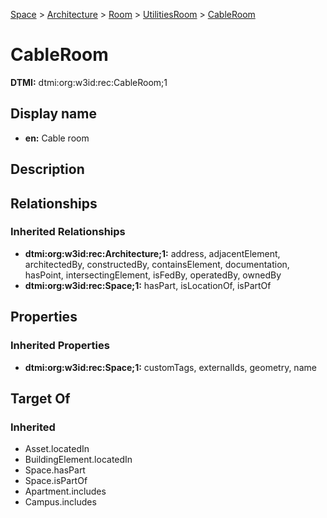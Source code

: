 [Space](../../../../Space.md) > [Architecture](../../../Architecture.md) > [Room](../../Room.md) > [UtilitiesRoom](../UtilitiesRoom.md) > [CableRoom](.)
# CableRoom
**DTMI:** dtmi:org:w3id:rec:CableRoom;1
## Display name
- **en:** Cable room
## Description
## Relationships
### Inherited Relationships
* **dtmi:org:w3id:rec:Architecture;1:** address, adjacentElement, architectedBy, constructedBy, containsElement, documentation, hasPoint, intersectingElement, isFedBy, operatedBy, ownedBy
* **dtmi:org:w3id:rec:Space;1:** hasPart, isLocationOf, isPartOf
## Properties
### Inherited Properties
* **dtmi:org:w3id:rec:Space;1:** customTags, externalIds, geometry, name
## Target Of
### Inherited
* Asset.locatedIn
* BuildingElement.locatedIn
* Space.hasPart
* Space.isPartOf
* Apartment.includes
* Campus.includes
